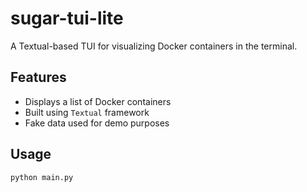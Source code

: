 # sugar-tui-lite

A Textual-based TUI for visualizing Docker containers in the terminal.

## Features
- Displays a list of Docker containers
- Built using `Textual` framework
- Fake data used for demo purposes

## Usage
```bash
python main.py
